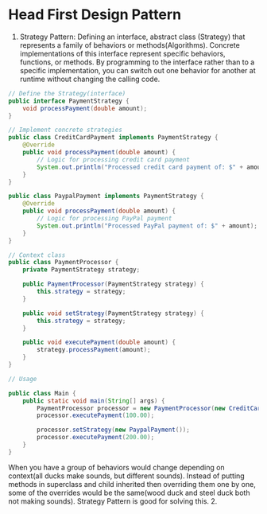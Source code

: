 # Head First Design Pattern

1. Strategy Pattern: Defining an interface, abstract class (Strategy) that represents a family of behaviors or methods(Algorithms). Concrete implementations of this interface represent specific behaviors, functions, or methods. By programming to the interface rather than to a specific implementation, you can switch out one behavior for another at runtime without changing the calling code.
```java
// Define the Strategy(interface)
public interface PaymentStrategy {
    void processPayment(double amount);
}

// Implement concrete strategies
public class CreditCardPayment implements PaymentStrategy {
    @Override
    public void processPayment(double amount) {
        // Logic for processing credit card payment
        System.out.println("Processed credit card payment of: $" + amount);
    }
}

public class PaypalPayment implements PaymentStrategy {
    @Override
    public void processPayment(double amount) {
        // Logic for processing PayPal payment
        System.out.println("Processed PayPal payment of: $" + amount);
    }
}

// Context class
public class PaymentProcessor {
    private PaymentStrategy strategy;

    public PaymentProcessor(PaymentStrategy strategy) {
        this.strategy = strategy;
    }

    public void setStrategy(PaymentStrategy strategy) {
        this.strategy = strategy;
    }

    public void executePayment(double amount) {
        strategy.processPayment(amount);
    }
}

// Usage

public class Main {
    public static void main(String[] args) {
        PaymentProcessor processor = new PaymentProcessor(new CreditCardPayment());
        processor.executePayment(100.00);

        processor.setStrategy(new PaypalPayment());
        processor.executePayment(200.00);
    }
}
```
When you have a group of behaviors would change depending on context(all ducks make sounds, but different sounds). Instead of putting methods in superclass and child inherited then overriding them one by one, some of the overrides would be the same(wood duck and steel duck both not making sounds). Strategy Pattern is good for solving this.
2. 
